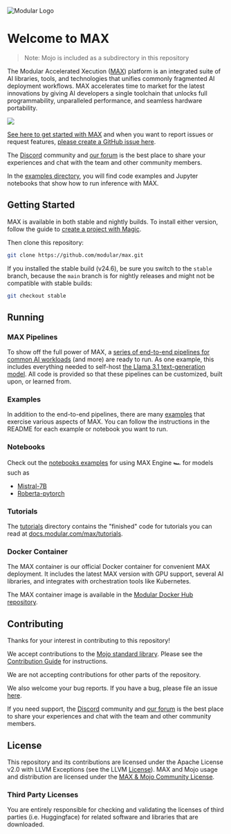 ![Modular Logo](https://modular-assets.s3.amazonaws.com/images/modular_github_logo_bg.png)


# Welcome to MAX 

> Note: Mojo is included as a subdirectory in this repository

The Modular Accelerated Xecution ([MAX](https://www.modular.com/max)) platform
is an integrated suite of AI libraries, tools, and technologies that unifies
commonly fragmented AI deployment workflows. MAX accelerates time to market
for the latest innovations by giving AI developers a single toolchain that
unlocks full programmability, unparalleled performance, and seamless hardware portability.

![](https://docs.modular.com/images/github/max-stack.png)

[See here to get started with MAX](https://docs.modular.com/max/get-started)
and when you want to report issues or request features,
[please create a GitHub issue here](https://github.com/modular/max/issues/new/choose).

The [Discord](https://discord.gg/modular) community and 
[our forum](https://forum.modular.com/) is the best place to share
your experiences and chat with the team and other community members.

In the [examples directory](https://github.com/modular/max/tree/main/examples),
you will find code examples and Jupyter notebooks that show how to run inference
with MAX.

## Getting Started

MAX is available in both stable and nightly builds. To install either version,
follow the guide to [create a project with
Magic](https://docs.modular.com/max/create-project).

Then clone this repository:

```bash
git clone https://github.com/modular/max.git
```

If you installed the stable build (v24.6), be sure you switch to the `stable` branch,
because the `main` branch is for nightly releases and might not be compatible
with stable builds:

```bash
git checkout stable
```

## Running

### MAX Pipelines

To show off the full power of MAX, a
[series of end-to-end pipelines for common AI workloads](./src/max/pipelines/)
(and more) are ready to run. As one example, this includes everything needed to
self-host
[the Llama 3.1 text-generation model](./src/max/pipelines/architectures/llama3/).
All code is provided so that these pipelines can be customized, built upon, or
learned from.

### Examples

In addition to the end-to-end pipelines, there are many [examples](./examples/)
that exercise various aspects of MAX. You can follow the instructions in the
README for each example or notebook you want to run.

### Notebooks

Check out the [notebooks examples](./examples/notebooks/) for using MAX Engine
🏎️ for models such as

- [Mistral-7B](./examples/notebooks/mistral7b-python-onnx.ipynb)
- [Roberta-pytorch](./examples/notebooks/roberta-python-pytorch.ipynb)

### Tutorials

The [tutorials](./tutorials/) directory contains the "finished" code for
tutorials you can read at
[docs.modular.com/max/tutorials](https://docs.modular.com/max/tutorials).

### Docker Container

The MAX container is our official Docker container for convenient MAX deployment.
It includes the latest MAX version with GPU support, several AI libraries, and
integrates with orchestration tools like Kubernetes.

The MAX container image is available in the
[Modular Docker Hub repository](https://hub.docker.com/r/modular/max-openai-api/).

## Contributing

Thanks for your interest in contributing to this repository!

We accept contributions to the [Mojo standard library](./mojo).
Please see the [Contribution Guide](mojo/CONTRIBUTING.md) for instructions.

We are not accepting contributions for other parts of the repository.

We also welcome your bug reports.  If you have a bug, please file an issue
[here](https://github.com/modular/max/issues/new/choose).

If you need support, the [Discord](https://discord.gg/modular)
community and [our forum](https://forum.modular.com/) is the best
place to share your experiences and chat with the team and other
community members.

## License

This repository and its contributions are licensed under the Apache License
v2.0 with LLVM Exceptions (see the LLVM [License](https://llvm.org/LICENSE.txt)).
MAX and Mojo usage and distribution are licensed under the
[MAX & Mojo Community License](https://www.modular.com/legal/max-mojo-license).

### Third Party Licenses

You are entirely responsible for checking and validating the licenses of
third parties (i.e. Huggingface) for related software and libraries that are downloaded.
